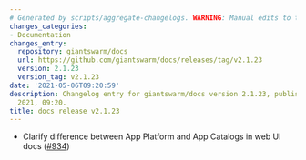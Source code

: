 ```yaml
---
# Generated by scripts/aggregate-changelogs. WARNING: Manual edits to this files will be overwritten.
changes_categories:
- Documentation
changes_entry:
  repository: giantswarm/docs
  url: https://github.com/giantswarm/docs/releases/tag/v2.1.23
  version: 2.1.23
  version_tag: v2.1.23
date: '2021-05-06T09:20:59'
description: Changelog entry for giantswarm/docs version 2.1.23, published on 06 May
  2021, 09:20.
title: docs release v2.1.23
---
```


- Clarify difference between App Platform and App Catalogs in web UI docs ([#934](https://github.com/giantswarm/docs/pull/934))
